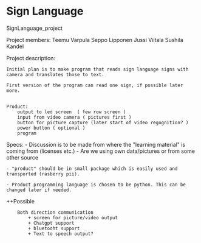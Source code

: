 # Sign Language
SignLanguage_project

Project members:
    Teemu Varpula
    Seppo Lipponen
    Jussi Viitala
    Sushila Kandel

Project description:

    Initial plan is to make program that reads sign language signs with camera and translates those to text.

    First version of the program can read one sign, if possible later more. 


    Product:
        output to led screen  ( few row screen )
        input from video camera ( pictures first )
        button for picture capture (later start of video regognition? )
        power button ( optional )
        program 
        

Specs:
    - Discussion is to be made from where the "learning material" is coming from (licenses etc.)
        - Are we using own data/pictures or from some other source

    - "product" should be in small package which is easily used and transported (rasberry pii).

    - Product programming language is chosen to be python. This can be changed later if needed.


++Possible 

        Both direction communication
            + screen for picture/video output
            + Chatgpt support
            + bluetooht support
            + Text to speech output?








